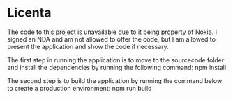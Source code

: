 # Licenta

The code to this project is unavailable due to it being property of Nokia. I signed an NDA and am not allowed to offer the code, but I am allowed to present the application and show the code if necessary.

The first step in running the application is to move to the sourcecode folder and install the dependencies by running the following command:
      npm install

The second step is to build the application by running the command below to create a production environment:
      npm run build


